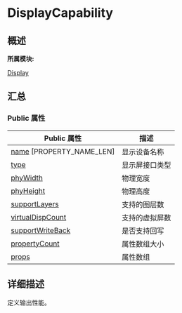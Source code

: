 # DisplayCapability


## **概述**

**所属模块:**

[Display](_display.md)


## **汇总**


### Public 属性

  | Public&nbsp;属性 | 描述 | 
| -------- | -------- |
| [name](_display.md#name-22)&nbsp;[PROPERTY_NAME_LEN] | 显示设备名称 | 
| [type](_display.md#type-23) | 显示屏接口类型 | 
| [phyWidth](_display.md#phywidth) | 物理宽度 | 
| [phyHeight](_display.md#phyheight) | 物理高度 | 
| [supportLayers](_display.md#supportlayers) | 支持的图层数 | 
| [virtualDispCount](_display.md#virtualdispcount) | 支持的虚拟屏数 | 
| [supportWriteBack](_display.md#supportwriteback) | 是否支持回写 | 
| [propertyCount](_display.md#propertycount) | 属性数组大小 | 
| [props](_display.md#props) | 属性数组 | 


## **详细描述**

定义输出性能。
